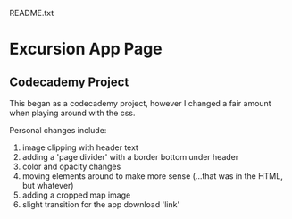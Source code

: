 README.txt

Excursion App Page
=================
       
Codecademy Project
------------------

This began as a codecademy project, however I changed a fair amount when playing
around with the css. 

Personal changes include: 
1. image clipping with header text
2. adding a 'page divider' with a border bottom under header
3. color and opacity changes
4. moving elements around to make more sense (...that was in the HTML, but whatever)
5. adding a cropped map image 
6. slight transition for the app download 'link'
